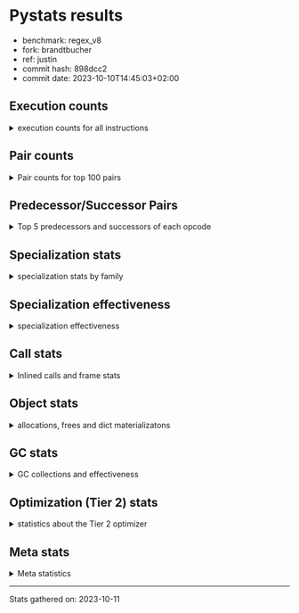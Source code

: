 
# Pystats results

- benchmark: regex_v8
- fork: brandtbucher
- ref: justin
- commit hash: 898dcc2
- commit date: 2023-10-10T14:45:03+02:00

## Execution counts

<details>
<summary> execution counts for all instructions </summary>

|Name | Count | Self | Cumulative | Miss ratio | 
|---|---:|---:|---:|---:|
| LOAD_CONST | 15,298,640 | 20.6% | 20.6% |  |
| LOAD_GLOBAL_MODULE | 9,650,120 | 13.0% | 33.6% |  |
| BINARY_SUBSCR_LIST_INT | 6,801,640 | 9.2% | 42.8% |  |
| POP_TOP | 6,203,820 | 8.4% | 51.2% |  |
| CALL | 6,197,640 | 8.4% | 59.5% |  |
| LOAD_ATTR_METHOD_NO_DICT | 5,562,140 | 7.5% | 67.0% |  |
| LOAD_FAST | 3,905,040 | 5.3% | 72.3% |  |
| ENTER_EXECUTOR | 3,315,840 | 4.5% | 76.8% |  |
| LOAD_GLOBAL_BUILTIN | 1,583,580 | 2.1% | 78.9% |  |
| LOAD_FAST_LOAD_FAST | 1,568,640 | 2.1% | 81.0% |  |
| RETURN_VALUE | 1,490,760 | 2.0% | 83.0% |  |
| POP_JUMP_IF_FALSE | 1,484,400 | 2.0% | 85.0% |  |
| RESUME_CHECK | 1,478,520 | 2.0% | 87.0% |  |
| LOAD_ATTR_MODULE | 915,760 | 1.2% | 88.3% |  |
| CALL_PY_EXACT_ARGS | 825,120 | 1.1% | 89.4% |  |
| NOP | 645,900 | 0.9% | 90.3% |  |
| CALL_TYPE_1 | 645,840 | 0.9% | 91.1% |  |
| BUILD_TUPLE | 645,840 | 0.9% | 92.0% |  |
| BINARY_SUBSCR_DICT | 645,840 | 0.9% | 92.9% |  |
| TO_BOOL_BOOL | 642,000 | 0.9% | 93.7% |  |
| CALL_ISINSTANCE | 642,000 | 0.9% | 94.6% |  |
| PUSH_NULL | 550,620 | 0.7% | 95.3% |  |
| STORE_FAST | 384,440 | 0.5% | 95.9% |  |
| LOAD_ATTR_INSTANCE_VALUE | 287,280 | 0.4% | 96.3% |  |
| TO_BOOL | 280,860 | 0.4% | 96.6% |  |
| UNPACK_EX | 280,800 | 0.4% | 97.0% |  |
| TO_BOOL_LIST | 280,800 | 0.4% | 97.4% |  |
| STORE_FAST_STORE_FAST | 280,800 | 0.4% | 97.8% |  |
| IS_OP | 280,800 | 0.4% | 98.1% |  |
| IMPORT_NAME | 280,800 | 0.4% | 98.5% |  |
| CALL_KW | 280,800 | 0.4% | 98.9% |  |
| CALL_PY_WITH_DEFAULTS | 276,720 | 0.4% | 99.3% |  |
| POP_JUMP_IF_NOT_NONE | 95,760 | 0.1% | 99.4% |  |
| POP_JUMP_IF_NONE | 95,760 | 0.1% | 99.5% |  |
| INTERPRETER_EXIT | 95,760 | 0.1% | 99.7% |  |
| LOAD_ATTR | 88,440 | 0.1% | 99.8% |  |
| EXTENDED_ARG | 65,520 | 0.1% | 99.9% |  |
| CALL_METHOD_DESCRIPTOR_FAST_WITH_KEYWORDS | 43,920 | 0.1% | 99.9% |  |
| FOR_ITER_RANGE | 15,420 | 0.0% | 100.0% |  |
| GET_ITER | 14,940 | 0.0% | 100.0% |  |
| CALL_BUILTIN_CLASS | 14,940 | 0.0% | 100.0% |  |
| RETURN_CONST | 2,880 | 0.0% | 100.0% |  |
| JUMP_BACKWARD | 540 | 0.0% | 100.0% |  |
| LOAD_DEREF | 180 | 0.0% | 100.0% |  |
| CALL_FUNCTION_EX | 120 | 0.0% | 100.0% |  |
| LOAD_GLOBAL | 100 | 0.0% | 100.0% |  |
| LIST_EXTEND | 60 | 0.0% | 100.0% |  |
| COPY_FREE_VARS | 60 | 0.0% | 100.0% |  |
| CALL_INTRINSIC_1 | 60 | 0.0% | 100.0% |  |
| BUILD_LIST | 60 | 0.0% | 100.0% |  |
| BINARY_OP_SUBTRACT_FLOAT | 60 | 0.0% | 100.0% |  |
| BINARY_OP | 20 | 0.0% | 100.0% |  |


</details>

## Pair counts

<details>
<summary> Pair counts for top 100 pairs </summary>

|Pair | Count | Self | Cumulative | 
|---|---:|---:|---:|
| LOAD_GLOBAL_MODULE LOAD_CONST | 6,801,640 | 9.2% | 9.2% |
| LOAD_CONST BINARY_SUBSCR_LIST_INT | 6,801,640 | 9.2% | 18.3% |
| CALL POP_TOP | 5,222,940 | 7.0% | 25.4% |
| BINARY_SUBSCR_LIST_INT LOAD_ATTR_METHOD_NO_DICT | 4,916,300 | 6.6% | 32.0% |
| LOAD_ATTR_METHOD_NO_DICT LOAD_CONST | 4,742,300 | 6.4% | 38.4% |
| LOAD_CONST CALL | 3,670,080 | 4.9% | 43.4% |
| POP_TOP ENTER_EXECUTOR | 3,255,120 | 4.4% | 47.8% |
| POP_TOP LOAD_GLOBAL_MODULE | 2,887,440 | 3.9% | 51.6% |
| ENTER_EXECUTOR LOAD_GLOBAL_MODULE | 2,847,600 | 3.8% | 55.5% |
| LOAD_CONST LOAD_CONST | 2,236,940 | 3.0% | 58.5% |
| LOAD_CONST LOAD_GLOBAL_MODULE | 1,591,340 | 2.1% | 60.7% |
| BINARY_SUBSCR_LIST_INT CALL | 1,415,420 | 1.9% | 62.6% |
| LOAD_GLOBAL_BUILTIN LOAD_FAST | 1,287,900 | 1.7% | 64.3% |
| LOAD_FAST LOAD_GLOBAL_MODULE | 922,800 | 1.2% | 65.5% |
| CALL_PY_EXACT_ARGS RESUME_CHECK | 825,120 | 1.1% | 66.7% |
| RETURN_VALUE POP_TOP | 653,280 | 0.9% | 67.5% |
| CALL RETURN_VALUE | 653,280 | 0.9% | 68.4% |
| POP_JUMP_IF_FALSE LOAD_FAST | 646,080 | 0.9% | 69.3% |
| LOAD_FAST CALL | 645,860 | 0.9% | 70.2% |
| RETURN_VALUE LOAD_ATTR_METHOD_NO_DICT | 645,840 | 0.9% | 71.0% |
| NOP LOAD_GLOBAL_MODULE | 645,840 | 0.9% | 71.9% |
| LOAD_GLOBAL_MODULE LOAD_GLOBAL_BUILTIN | 645,840 | 0.9% | 72.8% |
| LOAD_FAST_LOAD_FAST BUILD_TUPLE | 645,840 | 0.9% | 73.6% |
| LOAD_FAST CALL_TYPE_1 | 645,840 | 0.9% | 74.5% |
| CALL_TYPE_1 LOAD_FAST_LOAD_FAST | 645,840 | 0.9% | 75.4% |
| BUILD_TUPLE BINARY_SUBSCR_DICT | 645,840 | 0.9% | 76.3% |
| BINARY_SUBSCR_DICT RETURN_VALUE | 645,840 | 0.9% | 77.1% |
| RESUME_CHECK LOAD_GLOBAL_BUILTIN | 644,880 | 0.9% | 78.0% |
| TO_BOOL_BOOL POP_JUMP_IF_FALSE | 642,000 | 0.9% | 78.9% |
| LOAD_GLOBAL_MODULE LOAD_FAST_LOAD_FAST | 642,000 | 0.9% | 79.7% |
| LOAD_GLOBAL_MODULE CALL_ISINSTANCE | 642,000 | 0.9% | 80.6% |
| LOAD_FAST_LOAD_FAST CALL_PY_EXACT_ARGS | 642,000 | 0.9% | 81.5% |
| CALL_ISINSTANCE TO_BOOL_BOOL | 642,000 | 0.9% | 82.3% |
| LOAD_GLOBAL_MODULE LOAD_ATTR_MODULE | 634,900 | 0.9% | 83.2% |
| POP_JUMP_IF_FALSE NOP | 557,520 | 0.8% | 83.9% |
| LOAD_ATTR_MODULE PUSH_NULL | 550,480 | 0.7% | 84.7% |
| PUSH_NULL LOAD_CONST | 550,320 | 0.7% | 85.4% |
| RESUME_CHECK LOAD_FAST | 472,320 | 0.6% | 86.1% |
| ENTER_EXECUTOR CALL | 425,620 | 0.6% | 86.6% |
| LOAD_ATTR_METHOD_NO_DICT LOAD_FAST | 365,040 | 0.5% | 87.1% |
| RESUME_CHECK LOAD_GLOBAL_MODULE | 361,240 | 0.5% | 87.6% |
| LOAD_GLOBAL_BUILTIN LOAD_CONST | 295,680 | 0.4% | 88.0% |
| LOAD_FAST LOAD_ATTR_INSTANCE_VALUE | 287,280 | 0.4% | 88.4% |
| UNPACK_EX STORE_FAST_STORE_FAST | 280,800 | 0.4% | 88.8% |
| TO_BOOL_LIST POP_JUMP_IF_FALSE | 280,800 | 0.4% | 89.2% |
| TO_BOOL POP_JUMP_IF_FALSE | 280,800 | 0.4% | 89.5% |
| STORE_FAST_STORE_FAST LOAD_FAST | 280,800 | 0.4% | 89.9% |
| STORE_FAST LOAD_FAST | 280,800 | 0.4% | 90.3% |
| POP_JUMP_IF_FALSE LOAD_CONST | 280,800 | 0.4% | 90.7% |
| LOAD_GLOBAL_MODULE IS_OP | 280,800 | 0.4% | 91.0% |
| LOAD_FAST_LOAD_FAST LOAD_FAST | 280,800 | 0.4% | 91.4% |
| LOAD_FAST UNPACK_EX | 280,800 | 0.4% | 91.8% |
| LOAD_FAST TO_BOOL_LIST | 280,800 | 0.4% | 92.2% |
| LOAD_FAST TO_BOOL | 280,800 | 0.4% | 92.6% |
| LOAD_FAST LOAD_ATTR_MODULE | 280,800 | 0.4% | 92.9% |
| LOAD_CONST LOAD_GLOBAL_BUILTIN | 280,800 | 0.4% | 93.3% |
| LOAD_CONST IMPORT_NAME | 280,800 | 0.4% | 93.7% |
| LOAD_CONST CALL_KW | 280,800 | 0.4% | 94.1% |
| LOAD_ATTR_MODULE LOAD_CONST | 280,800 | 0.4% | 94.5% |
| LOAD_ATTR_METHOD_NO_DICT LOAD_FAST_LOAD_FAST | 280,800 | 0.4% | 94.8% |
| IS_OP POP_JUMP_IF_FALSE | 280,800 | 0.4% | 95.2% |
| IMPORT_NAME STORE_FAST | 280,800 | 0.4% | 95.6% |
| CALL_KW POP_TOP | 280,800 | 0.4% | 96.0% |
| CALL RESUME_CHECK | 280,800 | 0.4% | 96.3% |
| CALL_PY_WITH_DEFAULTS RESUME_CHECK | 276,720 | 0.4% | 96.7% |
| BINARY_SUBSCR_LIST_INT LOAD_GLOBAL_MODULE | 204,480 | 0.3% | 97.0% |
| LOAD_ATTR_METHOD_NO_DICT LOAD_GLOBAL_MODULE | 174,000 | 0.2% | 97.2% |
| BINARY_SUBSCR_LIST_INT CALL_PY_WITH_DEFAULTS | 136,560 | 0.2% | 97.4% |
| LOAD_CONST CALL_PY_WITH_DEFAULTS | 116,160 | 0.2% | 97.6% |
| BINARY_SUBSCR_LIST_INT LOAD_CONST | 110,160 | 0.1% | 97.7% |
| RETURN_VALUE RETURN_VALUE | 95,820 | 0.1% | 97.9% |
| RETURN_VALUE INTERPRETER_EXIT | 95,760 | 0.1% | 98.0% |
| POP_JUMP_IF_NOT_NONE LOAD_FAST | 95,760 | 0.1% | 98.1% |
| POP_JUMP_IF_NONE LOAD_FAST | 95,760 | 0.1% | 98.2% |
| LOAD_FAST POP_JUMP_IF_NOT_NONE | 95,760 | 0.1% | 98.4% |
| LOAD_FAST CALL_PY_EXACT_ARGS | 95,760 | 0.1% | 98.5% |
| LOAD_ATTR_INSTANCE_VALUE RETURN_VALUE | 95,760 | 0.1% | 98.6% |
| LOAD_ATTR_INSTANCE_VALUE POP_JUMP_IF_NONE | 95,760 | 0.1% | 98.8% |
| LOAD_ATTR_INSTANCE_VALUE LOAD_FAST | 95,760 | 0.1% | 98.9% |
| CACHE RESUME_CHECK | 95,760 | 0.1% | 99.0% |
| STORE_FAST NOP | 88,320 | 0.1% | 99.1% |
| LOAD_FAST LOAD_ATTR | 88,320 | 0.1% | 99.3% |
| LOAD_ATTR STORE_FAST | 88,320 | 0.1% | 99.4% |
| LOAD_ATTR_MODULE CALL_PY_EXACT_ARGS | 84,480 | 0.1% | 99.5% |
| POP_TOP EXTENDED_ARG | 60,960 | 0.1% | 99.6% |
| EXTENDED_ARG ENTER_EXECUTOR | 60,660 | 0.1% | 99.6% |
| CALL_METHOD_DESCRIPTOR_FAST_WITH_KEYWORDS POP_TOP | 43,920 | 0.1% | 99.7% |
| CALL CALL | 40,480 | 0.1% | 99.8% |
| LOAD_CONST CALL_METHOD_DESCRIPTOR_FAST_WITH_KEYWORDS | 25,200 | 0.0% | 99.8% |
| ENTER_EXECUTOR CALL_PY_WITH_DEFAULTS | 24,000 | 0.0% | 99.8% |
| BINARY_SUBSCR_LIST_INT CALL_METHOD_DESCRIPTOR_FAST_WITH_KEYWORDS | 18,720 | 0.0% | 99.9% |
| STORE_FAST LOAD_GLOBAL_MODULE | 15,260 | 0.0% | 99.9% |
| FOR_ITER_RANGE STORE_FAST | 15,260 | 0.0% | 99.9% |
| CALL_BUILTIN_CLASS GET_ITER | 14,940 | 0.0% | 99.9% |
| LOAD_CONST CALL_BUILTIN_CLASS | 14,880 | 0.0% | 99.9% |
| ENTER_EXECUTOR LOAD_GLOBAL_BUILTIN | 12,000 | 0.0% | 100.0% |
| GET_ITER FOR_ITER_RANGE | 10,620 | 0.0% | 100.0% |
| EXTENDED_ARG FOR_ITER_RANGE | 4,560 | 0.0% | 100.0% |
| GET_ITER EXTENDED_ARG | 4,320 | 0.0% | 100.0% |
| ENTER_EXECUTOR LOAD_FAST | 3,840 | 0.0% | 100.0% |


</details>

## Predecessor/Successor Pairs

<details>
<summary> Top 5 predecessors and successors of each opcode </summary>

### CACHE

<details>
<summary> Successors and predecessors for CACHE </summary>

|Predecessors | Count | Percentage | 
|---|---:|---:|

|Successors | Count | Percentage | 
|---|---:|---:|
| RESUME_CHECK | 95,760 | 100.0% |


</details>

### GET_ITER

<details>
<summary> Successors and predecessors for GET_ITER </summary>

|Predecessors | Count | Percentage | 
|---|---:|---:|
| CALL_BUILTIN_CLASS | 14,940 | 100.0% |

|Successors | Count | Percentage | 
|---|---:|---:|
| FOR_ITER_RANGE | 10,620 | 71.1% |
| EXTENDED_ARG | 4,320 | 28.9% |


</details>

### INTERPRETER_EXIT

<details>
<summary> Successors and predecessors for INTERPRETER_EXIT </summary>

|Predecessors | Count | Percentage | 
|---|---:|---:|
| RETURN_VALUE | 95,760 | 100.0% |

|Successors | Count | Percentage | 
|---|---:|---:|


</details>

### NOP

<details>
<summary> Successors and predecessors for NOP </summary>

|Predecessors | Count | Percentage | 
|---|---:|---:|
| POP_JUMP_IF_FALSE | 557,520 | 86.3% |
| STORE_FAST | 88,320 | 13.7% |
| POP_TOP | 60 | 0.0% |

|Successors | Count | Percentage | 
|---|---:|---:|
| LOAD_GLOBAL_MODULE | 645,840 | 100.0% |
| LOAD_DEREF | 60 | 0.0% |


</details>

### POP_TOP

<details>
<summary> Successors and predecessors for POP_TOP </summary>

|Predecessors | Count | Percentage | 
|---|---:|---:|
| CALL | 5,222,940 | 84.2% |
| RETURN_VALUE | 653,280 | 10.5% |
| CALL_KW | 280,800 | 4.5% |
| CALL_METHOD_DESCRIPTOR_FAST_WITH_KEYWORDS | 43,920 | 0.7% |
| RETURN_CONST | 2,880 | 0.0% |

|Successors | Count | Percentage | 
|---|---:|---:|
| ENTER_EXECUTOR | 3,255,120 | 52.5% |
| LOAD_GLOBAL_MODULE | 2,887,440 | 46.5% |
| EXTENDED_ARG | 60,960 | 1.0% |
| JUMP_BACKWARD | 240 | 0.0% |
| NOP | 60 | 0.0% |


</details>

### PUSH_NULL

<details>
<summary> Successors and predecessors for PUSH_NULL </summary>

|Predecessors | Count | Percentage | 
|---|---:|---:|
| LOAD_ATTR_MODULE | 550,480 | 100.0% |
| LOAD_DEREF | 120 | 0.0% |
| LOAD_ATTR | 20 | 0.0% |

|Successors | Count | Percentage | 
|---|---:|---:|
| LOAD_CONST | 550,320 | 99.9% |
| CALL | 180 | 0.0% |
| LOAD_FAST | 120 | 0.0% |


</details>

### RETURN_VALUE

<details>
<summary> Successors and predecessors for RETURN_VALUE </summary>

|Predecessors | Count | Percentage | 
|---|---:|---:|
| CALL | 653,280 | 43.8% |
| BINARY_SUBSCR_DICT | 645,840 | 43.3% |
| RETURN_VALUE | 95,820 | 6.4% |
| LOAD_ATTR_INSTANCE_VALUE | 95,760 | 6.4% |
| BINARY_OP_SUBTRACT_FLOAT | 60 | 0.0% |

|Successors | Count | Percentage | 
|---|---:|---:|
| POP_TOP | 653,280 | 43.8% |
| LOAD_ATTR_METHOD_NO_DICT | 645,840 | 43.3% |
| RETURN_VALUE | 95,820 | 6.4% |
| INTERPRETER_EXIT | 95,760 | 6.4% |
| LOAD_GLOBAL | 40 | 0.0% |


</details>

### TO_BOOL

<details>
<summary> Successors and predecessors for TO_BOOL </summary>

|Predecessors | Count | Percentage | 
|---|---:|---:|
| LOAD_FAST | 280,800 | 100.0% |
| TO_BOOL | 60 | 0.0% |

|Successors | Count | Percentage | 
|---|---:|---:|
| POP_JUMP_IF_FALSE | 280,800 | 100.0% |
| TO_BOOL | 60 | 0.0% |


</details>

### BINARY_OP

<details>
<summary> Successors and predecessors for BINARY_OP </summary>

|Predecessors | Count | Percentage | 
|---|---:|---:|
| LOAD_FAST | 20 | 100.0% |

|Successors | Count | Percentage | 
|---|---:|---:|
| BINARY_OP_SUBTRACT_FLOAT | 20 | 100.0% |


</details>

### BUILD_LIST

<details>
<summary> Successors and predecessors for BUILD_LIST </summary>

|Predecessors | Count | Percentage | 
|---|---:|---:|
| LOAD_FAST | 60 | 100.0% |

|Successors | Count | Percentage | 
|---|---:|---:|
| LOAD_DEREF | 60 | 100.0% |


</details>

### BUILD_TUPLE

<details>
<summary> Successors and predecessors for BUILD_TUPLE </summary>

|Predecessors | Count | Percentage | 
|---|---:|---:|
| LOAD_FAST_LOAD_FAST | 645,840 | 100.0% |

|Successors | Count | Percentage | 
|---|---:|---:|
| BINARY_SUBSCR_DICT | 645,840 | 100.0% |


</details>

### CALL

<details>
<summary> Successors and predecessors for CALL </summary>

|Predecessors | Count | Percentage | 
|---|---:|---:|
| LOAD_CONST | 3,670,080 | 59.2% |
| BINARY_SUBSCR_LIST_INT | 1,415,420 | 22.8% |
| LOAD_FAST | 645,860 | 10.4% |
| ENTER_EXECUTOR | 425,620 | 6.9% |
| CALL | 40,480 | 0.7% |

|Successors | Count | Percentage | 
|---|---:|---:|
| POP_TOP | 5,222,940 | 84.3% |
| RETURN_VALUE | 653,280 | 10.5% |
| RESUME_CHECK | 280,800 | 4.5% |
| CALL | 40,480 | 0.7% |
| STORE_FAST | 60 | 0.0% |


</details>

### CALL_FUNCTION_EX

<details>
<summary> Successors and predecessors for CALL_FUNCTION_EX </summary>

|Predecessors | Count | Percentage | 
|---|---:|---:|
| LOAD_FAST | 60 | 50.0% |
| CALL_INTRINSIC_1 | 60 | 50.0% |

|Successors | Count | Percentage | 
|---|---:|---:|
| RESUME_CHECK | 60 | 50.0% |
| COPY_FREE_VARS | 60 | 50.0% |


</details>

### CALL_INTRINSIC_1

<details>
<summary> Successors and predecessors for CALL_INTRINSIC_1 </summary>

|Predecessors | Count | Percentage | 
|---|---:|---:|
| LIST_EXTEND | 60 | 100.0% |

|Successors | Count | Percentage | 
|---|---:|---:|
| CALL_FUNCTION_EX | 60 | 100.0% |


</details>

### CALL_KW

<details>
<summary> Successors and predecessors for CALL_KW </summary>

|Predecessors | Count | Percentage | 
|---|---:|---:|
| LOAD_CONST | 280,800 | 100.0% |

|Successors | Count | Percentage | 
|---|---:|---:|
| POP_TOP | 280,800 | 100.0% |


</details>

### COPY_FREE_VARS

<details>
<summary> Successors and predecessors for COPY_FREE_VARS </summary>

|Predecessors | Count | Percentage | 
|---|---:|---:|
| CALL_FUNCTION_EX | 60 | 100.0% |

|Successors | Count | Percentage | 
|---|---:|---:|
| RESUME_CHECK | 60 | 100.0% |


</details>

### ENTER_EXECUTOR

<details>
<summary> Successors and predecessors for ENTER_EXECUTOR </summary>

|Predecessors | Count | Percentage | 
|---|---:|---:|
| POP_TOP | 3,255,120 | 98.2% |
| EXTENDED_ARG | 60,660 | 1.8% |
| JUMP_BACKWARD | 60 | 0.0% |

|Successors | Count | Percentage | 
|---|---:|---:|
| LOAD_GLOBAL_MODULE | 2,847,600 | 85.9% |
| CALL | 425,620 | 12.8% |
| CALL_PY_WITH_DEFAULTS | 24,000 | 0.7% |
| LOAD_GLOBAL_BUILTIN | 12,000 | 0.4% |
| LOAD_FAST | 3,840 | 0.1% |


</details>

### EXTENDED_ARG

<details>
<summary> Successors and predecessors for EXTENDED_ARG </summary>

|Predecessors | Count | Percentage | 
|---|---:|---:|
| POP_TOP | 60,960 | 93.0% |
| GET_ITER | 4,320 | 6.6% |
| JUMP_BACKWARD | 240 | 0.4% |

|Successors | Count | Percentage | 
|---|---:|---:|
| ENTER_EXECUTOR | 60,660 | 92.6% |
| FOR_ITER_RANGE | 4,560 | 7.0% |
| JUMP_BACKWARD | 300 | 0.5% |


</details>

### IMPORT_NAME

<details>
<summary> Successors and predecessors for IMPORT_NAME </summary>

|Predecessors | Count | Percentage | 
|---|---:|---:|
| LOAD_CONST | 280,800 | 100.0% |

|Successors | Count | Percentage | 
|---|---:|---:|
| STORE_FAST | 280,800 | 100.0% |


</details>

### IS_OP

<details>
<summary> Successors and predecessors for IS_OP </summary>

|Predecessors | Count | Percentage | 
|---|---:|---:|
| LOAD_GLOBAL_MODULE | 280,800 | 100.0% |

|Successors | Count | Percentage | 
|---|---:|---:|
| POP_JUMP_IF_FALSE | 280,800 | 100.0% |


</details>

### JUMP_BACKWARD

<details>
<summary> Successors and predecessors for JUMP_BACKWARD </summary>

|Predecessors | Count | Percentage | 
|---|---:|---:|
| EXTENDED_ARG | 300 | 55.6% |
| POP_TOP | 240 | 44.4% |

|Successors | Count | Percentage | 
|---|---:|---:|
| FOR_ITER_RANGE | 240 | 44.4% |
| EXTENDED_ARG | 240 | 44.4% |
| ENTER_EXECUTOR | 60 | 11.1% |


</details>

### LIST_EXTEND

<details>
<summary> Successors and predecessors for LIST_EXTEND </summary>

|Predecessors | Count | Percentage | 
|---|---:|---:|
| LOAD_DEREF | 60 | 100.0% |

|Successors | Count | Percentage | 
|---|---:|---:|
| CALL_INTRINSIC_1 | 60 | 100.0% |


</details>

### LOAD_ATTR

<details>
<summary> Successors and predecessors for LOAD_ATTR </summary>

|Predecessors | Count | Percentage | 
|---|---:|---:|
| LOAD_FAST | 88,320 | 99.9% |
| LOAD_GLOBAL_MODULE | 60 | 0.1% |
| LOAD_ATTR | 40 | 0.0% |
| LOAD_GLOBAL | 20 | 0.0% |

|Successors | Count | Percentage | 
|---|---:|---:|
| STORE_FAST | 88,320 | 99.9% |
| LOAD_ATTR_MODULE | 60 | 0.1% |
| LOAD_ATTR | 40 | 0.0% |
| PUSH_NULL | 20 | 0.0% |


</details>

### LOAD_CONST

<details>
<summary> Successors and predecessors for LOAD_CONST </summary>

|Predecessors | Count | Percentage | 
|---|---:|---:|
| LOAD_GLOBAL_MODULE | 6,801,640 | 44.5% |
| LOAD_ATTR_METHOD_NO_DICT | 4,742,300 | 31.0% |
| LOAD_CONST | 2,236,940 | 14.6% |
| PUSH_NULL | 550,320 | 3.6% |
| LOAD_GLOBAL_BUILTIN | 295,680 | 1.9% |

|Successors | Count | Percentage | 
|---|---:|---:|
| BINARY_SUBSCR_LIST_INT | 6,801,640 | 44.5% |
| CALL | 3,670,080 | 24.0% |
| LOAD_CONST | 2,236,940 | 14.6% |
| LOAD_GLOBAL_MODULE | 1,591,340 | 10.4% |
| LOAD_GLOBAL_BUILTIN | 280,800 | 1.8% |


</details>

### LOAD_DEREF

<details>
<summary> Successors and predecessors for LOAD_DEREF </summary>

|Predecessors | Count | Percentage | 
|---|---:|---:|
| RESUME_CHECK | 60 | 33.3% |
| NOP | 60 | 33.3% |
| BUILD_LIST | 60 | 33.3% |

|Successors | Count | Percentage | 
|---|---:|---:|
| PUSH_NULL | 120 | 66.7% |
| LIST_EXTEND | 60 | 33.3% |


</details>

### LOAD_FAST

<details>
<summary> Successors and predecessors for LOAD_FAST </summary>

|Predecessors | Count | Percentage | 
|---|---:|---:|
| LOAD_GLOBAL_BUILTIN | 1,287,900 | 33.0% |
| POP_JUMP_IF_FALSE | 646,080 | 16.5% |
| RESUME_CHECK | 472,320 | 12.1% |
| LOAD_ATTR_METHOD_NO_DICT | 365,040 | 9.3% |
| STORE_FAST_STORE_FAST | 280,800 | 7.2% |

|Successors | Count | Percentage | 
|---|---:|---:|
| LOAD_GLOBAL_MODULE | 922,800 | 23.6% |
| CALL | 645,860 | 16.5% |
| CALL_TYPE_1 | 645,840 | 16.5% |
| LOAD_ATTR_INSTANCE_VALUE | 287,280 | 7.4% |
| UNPACK_EX | 280,800 | 7.2% |


</details>

### LOAD_FAST_LOAD_FAST

<details>
<summary> Successors and predecessors for LOAD_FAST_LOAD_FAST </summary>

|Predecessors | Count | Percentage | 
|---|---:|---:|
| CALL_TYPE_1 | 645,840 | 41.2% |
| LOAD_GLOBAL_MODULE | 642,000 | 40.9% |
| LOAD_ATTR_METHOD_NO_DICT | 280,800 | 17.9% |

|Successors | Count | Percentage | 
|---|---:|---:|
| BUILD_TUPLE | 645,840 | 41.2% |
| CALL_PY_EXACT_ARGS | 642,000 | 40.9% |
| LOAD_FAST | 280,800 | 17.9% |


</details>

### LOAD_GLOBAL

<details>
<summary> Successors and predecessors for LOAD_GLOBAL </summary>

|Predecessors | Count | Percentage | 
|---|---:|---:|
| RETURN_VALUE | 40 | 40.0% |
| STORE_FAST | 20 | 20.0% |
| RESUME_CHECK | 20 | 20.0% |
| FOR_ITER_RANGE | 20 | 20.0% |

|Successors | Count | Percentage | 
|---|---:|---:|
| LOAD_GLOBAL_MODULE | 60 | 60.0% |
| LOAD_GLOBAL_BUILTIN | 20 | 20.0% |
| LOAD_ATTR | 20 | 20.0% |


</details>

### POP_JUMP_IF_FALSE

<details>
<summary> Successors and predecessors for POP_JUMP_IF_FALSE </summary>

|Predecessors | Count | Percentage | 
|---|---:|---:|
| TO_BOOL_BOOL | 642,000 | 43.2% |
| TO_BOOL_LIST | 280,800 | 18.9% |
| TO_BOOL | 280,800 | 18.9% |
| IS_OP | 280,800 | 18.9% |

|Successors | Count | Percentage | 
|---|---:|---:|
| LOAD_FAST | 646,080 | 43.5% |
| NOP | 557,520 | 37.6% |
| LOAD_CONST | 280,800 | 18.9% |


</details>

### POP_JUMP_IF_NONE

<details>
<summary> Successors and predecessors for POP_JUMP_IF_NONE </summary>

|Predecessors | Count | Percentage | 
|---|---:|---:|
| LOAD_ATTR_INSTANCE_VALUE | 95,760 | 100.0% |

|Successors | Count | Percentage | 
|---|---:|---:|
| LOAD_FAST | 95,760 | 100.0% |


</details>

### POP_JUMP_IF_NOT_NONE

<details>
<summary> Successors and predecessors for POP_JUMP_IF_NOT_NONE </summary>

|Predecessors | Count | Percentage | 
|---|---:|---:|
| LOAD_FAST | 95,760 | 100.0% |

|Successors | Count | Percentage | 
|---|---:|---:|
| LOAD_FAST | 95,760 | 100.0% |


</details>

### RETURN_CONST

<details>
<summary> Successors and predecessors for RETURN_CONST </summary>

|Predecessors | Count | Percentage | 
|---|---:|---:|
| ENTER_EXECUTOR | 2,780 | 96.5% |
| FOR_ITER_RANGE | 100 | 3.5% |

|Successors | Count | Percentage | 
|---|---:|---:|
| POP_TOP | 2,880 | 100.0% |


</details>

### STORE_FAST

<details>
<summary> Successors and predecessors for STORE_FAST </summary>

|Predecessors | Count | Percentage | 
|---|---:|---:|
| IMPORT_NAME | 280,800 | 73.0% |
| LOAD_ATTR | 88,320 | 23.0% |
| FOR_ITER_RANGE | 15,260 | 4.0% |
| CALL | 60 | 0.0% |

|Successors | Count | Percentage | 
|---|---:|---:|
| LOAD_FAST | 280,800 | 73.0% |
| NOP | 88,320 | 23.0% |
| LOAD_GLOBAL_MODULE | 15,260 | 4.0% |
| LOAD_GLOBAL_BUILTIN | 40 | 0.0% |
| LOAD_GLOBAL | 20 | 0.0% |


</details>

### STORE_FAST_STORE_FAST

<details>
<summary> Successors and predecessors for STORE_FAST_STORE_FAST </summary>

|Predecessors | Count | Percentage | 
|---|---:|---:|
| UNPACK_EX | 280,800 | 100.0% |

|Successors | Count | Percentage | 
|---|---:|---:|
| LOAD_FAST | 280,800 | 100.0% |


</details>

### UNPACK_EX

<details>
<summary> Successors and predecessors for UNPACK_EX </summary>

|Predecessors | Count | Percentage | 
|---|---:|---:|
| LOAD_FAST | 280,800 | 100.0% |

|Successors | Count | Percentage | 
|---|---:|---:|
| STORE_FAST_STORE_FAST | 280,800 | 100.0% |


</details>

### BINARY_OP_SUBTRACT_FLOAT

<details>
<summary> Successors and predecessors for BINARY_OP_SUBTRACT_FLOAT </summary>

|Predecessors | Count | Percentage | 
|---|---:|---:|
| LOAD_FAST | 40 | 66.7% |
| BINARY_OP | 20 | 33.3% |

|Successors | Count | Percentage | 
|---|---:|---:|
| RETURN_VALUE | 60 | 100.0% |


</details>

### BINARY_SUBSCR_DICT

<details>
<summary> Successors and predecessors for BINARY_SUBSCR_DICT </summary>

|Predecessors | Count | Percentage | 
|---|---:|---:|
| BUILD_TUPLE | 645,840 | 100.0% |

|Successors | Count | Percentage | 
|---|---:|---:|
| RETURN_VALUE | 645,840 | 100.0% |


</details>

### BINARY_SUBSCR_LIST_INT

<details>
<summary> Successors and predecessors for BINARY_SUBSCR_LIST_INT </summary>

|Predecessors | Count | Percentage | 
|---|---:|---:|
| LOAD_CONST | 6,801,640 | 100.0% |

|Successors | Count | Percentage | 
|---|---:|---:|
| LOAD_ATTR_METHOD_NO_DICT | 4,916,300 | 72.3% |
| CALL | 1,415,420 | 20.8% |
| LOAD_GLOBAL_MODULE | 204,480 | 3.0% |
| CALL_PY_WITH_DEFAULTS | 136,560 | 2.0% |
| LOAD_CONST | 110,160 | 1.6% |


</details>

### CALL_BUILTIN_CLASS

<details>
<summary> Successors and predecessors for CALL_BUILTIN_CLASS </summary>

|Predecessors | Count | Percentage | 
|---|---:|---:|
| LOAD_CONST | 14,880 | 99.6% |
| LOAD_FAST | 40 | 0.3% |
| CALL | 20 | 0.1% |

|Successors | Count | Percentage | 
|---|---:|---:|
| GET_ITER | 14,940 | 100.0% |


</details>

### CALL_ISINSTANCE

<details>
<summary> Successors and predecessors for CALL_ISINSTANCE </summary>

|Predecessors | Count | Percentage | 
|---|---:|---:|
| LOAD_GLOBAL_MODULE | 642,000 | 100.0% |

|Successors | Count | Percentage | 
|---|---:|---:|
| TO_BOOL_BOOL | 642,000 | 100.0% |


</details>

### CALL_METHOD_DESCRIPTOR_FAST_WITH_KEYWORDS

<details>
<summary> Successors and predecessors for CALL_METHOD_DESCRIPTOR_FAST_WITH_KEYWORDS </summary>

|Predecessors | Count | Percentage | 
|---|---:|---:|
| LOAD_CONST | 25,200 | 57.4% |
| BINARY_SUBSCR_LIST_INT | 18,720 | 42.6% |

|Successors | Count | Percentage | 
|---|---:|---:|
| POP_TOP | 43,920 | 100.0% |


</details>

### CALL_PY_EXACT_ARGS

<details>
<summary> Successors and predecessors for CALL_PY_EXACT_ARGS </summary>

|Predecessors | Count | Percentage | 
|---|---:|---:|
| LOAD_FAST_LOAD_FAST | 642,000 | 77.8% |
| LOAD_FAST | 95,760 | 11.6% |
| LOAD_ATTR_MODULE | 84,480 | 10.2% |
| LOAD_GLOBAL_MODULE | 2,880 | 0.3% |

|Successors | Count | Percentage | 
|---|---:|---:|
| RESUME_CHECK | 825,120 | 100.0% |


</details>

### CALL_PY_WITH_DEFAULTS

<details>
<summary> Successors and predecessors for CALL_PY_WITH_DEFAULTS </summary>

|Predecessors | Count | Percentage | 
|---|---:|---:|
| BINARY_SUBSCR_LIST_INT | 136,560 | 49.3% |
| LOAD_CONST | 116,160 | 42.0% |
| ENTER_EXECUTOR | 24,000 | 8.7% |

|Successors | Count | Percentage | 
|---|---:|---:|
| RESUME_CHECK | 276,720 | 100.0% |


</details>

### CALL_TYPE_1

<details>
<summary> Successors and predecessors for CALL_TYPE_1 </summary>

|Predecessors | Count | Percentage | 
|---|---:|---:|
| LOAD_FAST | 645,840 | 100.0% |

|Successors | Count | Percentage | 
|---|---:|---:|
| LOAD_FAST_LOAD_FAST | 645,840 | 100.0% |


</details>

### FOR_ITER_RANGE

<details>
<summary> Successors and predecessors for FOR_ITER_RANGE </summary>

|Predecessors | Count | Percentage | 
|---|---:|---:|
| GET_ITER | 10,620 | 68.9% |
| EXTENDED_ARG | 4,560 | 29.6% |
| JUMP_BACKWARD | 240 | 1.6% |

|Successors | Count | Percentage | 
|---|---:|---:|
| STORE_FAST | 15,260 | 99.0% |
| RETURN_CONST | 100 | 0.6% |
| LOAD_GLOBAL_MODULE | 40 | 0.3% |
| LOAD_GLOBAL | 20 | 0.1% |


</details>

### LOAD_ATTR_INSTANCE_VALUE

<details>
<summary> Successors and predecessors for LOAD_ATTR_INSTANCE_VALUE </summary>

|Predecessors | Count | Percentage | 
|---|---:|---:|
| LOAD_FAST | 287,280 | 100.0% |

|Successors | Count | Percentage | 
|---|---:|---:|
| RETURN_VALUE | 95,760 | 33.3% |
| POP_JUMP_IF_NONE | 95,760 | 33.3% |
| LOAD_FAST | 95,760 | 33.3% |


</details>

### LOAD_ATTR_METHOD_NO_DICT

<details>
<summary> Successors and predecessors for LOAD_ATTR_METHOD_NO_DICT </summary>

|Predecessors | Count | Percentage | 
|---|---:|---:|
| BINARY_SUBSCR_LIST_INT | 4,916,300 | 88.4% |
| RETURN_VALUE | 645,840 | 11.6% |

|Successors | Count | Percentage | 
|---|---:|---:|
| LOAD_CONST | 4,742,300 | 85.3% |
| LOAD_FAST | 365,040 | 6.6% |
| LOAD_FAST_LOAD_FAST | 280,800 | 5.0% |
| LOAD_GLOBAL_MODULE | 174,000 | 3.1% |


</details>

### LOAD_ATTR_MODULE

<details>
<summary> Successors and predecessors for LOAD_ATTR_MODULE </summary>

|Predecessors | Count | Percentage | 
|---|---:|---:|
| LOAD_GLOBAL_MODULE | 634,900 | 69.3% |
| LOAD_FAST | 280,800 | 30.7% |
| LOAD_ATTR | 60 | 0.0% |

|Successors | Count | Percentage | 
|---|---:|---:|
| PUSH_NULL | 550,480 | 60.1% |
| LOAD_CONST | 280,800 | 30.7% |
| CALL_PY_EXACT_ARGS | 84,480 | 9.2% |


</details>

### LOAD_GLOBAL_BUILTIN

<details>
<summary> Successors and predecessors for LOAD_GLOBAL_BUILTIN </summary>

|Predecessors | Count | Percentage | 
|---|---:|---:|
| LOAD_GLOBAL_MODULE | 645,840 | 40.8% |
| RESUME_CHECK | 644,880 | 40.7% |
| LOAD_CONST | 280,800 | 17.7% |
| ENTER_EXECUTOR | 12,000 | 0.8% |
| STORE_FAST | 40 | 0.0% |

|Successors | Count | Percentage | 
|---|---:|---:|
| LOAD_FAST | 1,287,900 | 81.3% |
| LOAD_CONST | 295,680 | 18.7% |


</details>

### LOAD_GLOBAL_MODULE

<details>
<summary> Successors and predecessors for LOAD_GLOBAL_MODULE </summary>

|Predecessors | Count | Percentage | 
|---|---:|---:|
| POP_TOP | 2,887,440 | 29.9% |
| ENTER_EXECUTOR | 2,847,600 | 29.5% |
| LOAD_CONST | 1,591,340 | 16.5% |
| LOAD_FAST | 922,800 | 9.6% |
| NOP | 645,840 | 6.7% |

|Successors | Count | Percentage | 
|---|---:|---:|
| LOAD_CONST | 6,801,640 | 70.5% |
| LOAD_GLOBAL_BUILTIN | 645,840 | 6.7% |
| LOAD_FAST_LOAD_FAST | 642,000 | 6.7% |
| CALL_ISINSTANCE | 642,000 | 6.7% |
| LOAD_ATTR_MODULE | 634,900 | 6.6% |


</details>

### RESUME_CHECK

<details>
<summary> Successors and predecessors for RESUME_CHECK </summary>

|Predecessors | Count | Percentage | 
|---|---:|---:|
| CALL_PY_EXACT_ARGS | 825,120 | 55.8% |
| CALL | 280,800 | 19.0% |
| CALL_PY_WITH_DEFAULTS | 276,720 | 18.7% |
| CACHE | 95,760 | 6.5% |
| COPY_FREE_VARS | 60 | 0.0% |

|Successors | Count | Percentage | 
|---|---:|---:|
| LOAD_GLOBAL_BUILTIN | 644,880 | 43.6% |
| LOAD_FAST | 472,320 | 31.9% |
| LOAD_GLOBAL_MODULE | 361,240 | 24.4% |
| LOAD_DEREF | 60 | 0.0% |
| LOAD_GLOBAL | 20 | 0.0% |


</details>

### TO_BOOL_BOOL

<details>
<summary> Successors and predecessors for TO_BOOL_BOOL </summary>

|Predecessors | Count | Percentage | 
|---|---:|---:|
| CALL_ISINSTANCE | 642,000 | 100.0% |

|Successors | Count | Percentage | 
|---|---:|---:|
| POP_JUMP_IF_FALSE | 642,000 | 100.0% |


</details>

### TO_BOOL_LIST

<details>
<summary> Successors and predecessors for TO_BOOL_LIST </summary>

|Predecessors | Count | Percentage | 
|---|---:|---:|
| LOAD_FAST | 280,800 | 100.0% |

|Successors | Count | Percentage | 
|---|---:|---:|
| POP_JUMP_IF_FALSE | 280,800 | 100.0% |


</details>


</details>

## Specialization stats

<details>
<summary> specialization stats by family </summary>

### BINARY_SUBSCR

<details>
<summary> specialization stats for BINARY_SUBSCR family </summary>

|Kind | Count | Ratio | 
|---|---|---|
|          hit |      8148000 | 100.0% |


</details>

### TO_BOOL

<details>
<summary> specialization stats for TO_BOOL family </summary>

|Kind | Count | Ratio | 
|---|---|---|
| specialization.deferred |       280800 | 23.1% |
|          hit |       934080 | 76.9% |

#### Specialization attempts

| | Count | Ratio | 
|---|---:|---:|
| Success | 0 | 0.0% |
| Failure | 60 | 100.0% |

|Failure kind | Count | Ratio | 
|---|---:|---:|
| tuple | 60 | 100.0% |


</details>

### BINARY_OP

<details>
<summary> specialization stats for BINARY_OP family </summary>

|Kind | Count | Ratio | 
|---|---|---|
|          hit |           60 | 75.0% |

#### Specialization attempts

| | Count | Ratio | 
|---|---:|---:|
| Success | 20 | 100.0% |
| Failure | 0 | 0.0% |

|Failure kind | Count | Ratio | 
|---|---:|---:|


</details>

### CALL

<details>
<summary> specialization stats for CALL family </summary>

|Kind | Count | Ratio | 
|---|---|---|
| specialization.deferred |      6157140 | 70.7% |
|          hit |      2507580 | 28.8% |

#### Specialization attempts

| | Count | Ratio | 
|---|---:|---:|
| Success | 20 | 0.0% |
| Failure | 40,480 | 100.0% |

|Failure kind | Count | Ratio | 
|---|---:|---:|
| meth descr method fastcall keywords | 38,280 | 94.6% |
| code complex parameters | 2,140 | 5.3% |
| cfunc noargs | 60 | 0.1% |


</details>

### FOR_ITER

<details>
<summary> specialization stats for FOR_ITER family </summary>

|Kind | Count | Ratio | 
|---|---|---|
|          hit |        15420 | 100.0% |


</details>

### JUMP_BACKWARD

<details>
<summary> specialization stats for JUMP_BACKWARD family </summary>

|Kind | Count | Ratio | 
|---|---|---|


</details>

### LOAD_ATTR

<details>
<summary> specialization stats for LOAD_ATTR family </summary>

|Kind | Count | Ratio | 
|---|---|---|
| specialization.deferred |        88340 | 1.2% |
|          hit |      7255120 | 98.8% |

#### Specialization attempts

| | Count | Ratio | 
|---|---:|---:|
| Success | 60 | 60.0% |
| Failure | 40 | 40.0% |

|Failure kind | Count | Ratio | 
|---|---:|---:|
| mutable class | 40 | 100.0% |


</details>

### LOAD_GLOBAL

<details>
<summary> specialization stats for LOAD_GLOBAL family </summary>

|Kind | Count | Ratio | 
|---|---|---|
| specialization.deferred |           20 | 0.0% |
|          hit |     12089740 | 100.0% |

#### Specialization attempts

| | Count | Ratio | 
|---|---:|---:|
| Success | 80 | 100.0% |
| Failure | 0 | 0.0% |

|Failure kind | Count | Ratio | 
|---|---:|---:|


</details>

### POP_JUMP_IF_FALSE

<details>
<summary> specialization stats for POP_JUMP_IF_FALSE family </summary>

|Kind | Count | Ratio | 
|---|---|---|


</details>

### POP_JUMP_IF_NONE

<details>
<summary> specialization stats for POP_JUMP_IF_NONE family </summary>

|Kind | Count | Ratio | 
|---|---|---|


</details>

### POP_JUMP_IF_NOT_NONE

<details>
<summary> specialization stats for POP_JUMP_IF_NOT_NONE family </summary>

|Kind | Count | Ratio | 
|---|---|---|


</details>


</details>

## Specialization effectiveness

<details>
<summary> specialization effectiveness </summary>

|Instructions | Count | Ratio | 
|---|---:|---:|
| Basic | 35,593,180 | 48.0% |
| Not specialized | 8,243,520 | 11.1% |
| Specialized | 30,311,700 | 40.9% |

### Deferred by instruction

<details>
<summary> deferred by instruction </summary>

|Name | Count | Ratio | 
|---|---:|---:|
| CALL | 6,157,140 | 94.3% |
| TO_BOOL | 280,800 | 4.3% |
| LOAD_ATTR | 88,340 | 1.4% |
| LOAD_GLOBAL | 20 | 0.0% |
| UNPACK_SEQUENCE | 0 | 0.0% |
| UNPACK_EX | 0 | 0.0% |
| TO_BOOL_LIST | 0 | 0.0% |
| TO_BOOL_BOOL | 0 | 0.0% |
| STORE_SUBSCR | 0 | 0.0% |
| STORE_SLICE | 0 | 0.0% |


</details>


</details>

## Call stats

<details>
<summary> Inlined calls and frame stats </summary>

| | Count | Ratio | 
|---|---:|---:|
| Calls to PyEval_EvalDefault | 95,760 | 6.4% |
| Calls to Python functions inlined | 1,405,320 | 93.6% |
| Calls via PyEval_EvalFrame (total) | 95,760 | 6.4% |
| Calls via PyEval_EvalFrame (vector) | 95,760 | 6.4% |
| Calls via PyEval_EvalFrame (generator) | 0 | 0.0% |
| Calls via PyEval_EvalFrame (legacy) | 0 | 0.0% |
| Calls via PyEval_EvalFrame (function vectorcall) | 95,760 | 6.4% |
| Calls via PyEval_EvalFrame (build class) | 0 | 0.0% |
| Calls via PyEval_EvalFrame (slot) | 0 | 0.0% |
| Calls via PyEval_EvalFrame (function ex) | 120 | 0.0% |
| Calls via PyEval_EvalFrame (api) | 0 | 0.0% |
| Calls via PyEval_EvalFrame (method) | 0 | 0.0% |
| Frames pushed | 1,501,080 | 100.0% |
| Frame objects created | 283,440 | 18.9% |


</details>

## Object stats

<details>
<summary> allocations, frees and dict materializatons </summary>

| | Count | Ratio | 
|---|---:|---:|
| Allocations from freelist | 3,628,280 | 16.2% |
| Frees to freelist | 3,628,260 |  |
| Allocations | 18,711,220 | 83.8% |
| Allocations to 512 bytes | 18,577,300 | 83.2% |
| Allocations to 4 kbytes | 117,120 | 0.5% |
| Allocations over 4 kbytes | 16,800 | 0.1% |
| Frees | 26,250,000 |  |
| New values | 0 |  |
| Interpreter increfs | 36,928,700 | 59.3% |
| Interpreter decrefs | 38,918,060 | 51.7% |
| Increfs | 25,326,120 | 40.7% |
| Decrefs | 36,373,380 | 48.3% |
| Materialize dict (on request) | 0 |  |
| Materialize dict (new key) | 0 |  |
| Materialize dict (too big) | 0 |  |
| Materialize dict (str subclass) | 0 |  |
| Dematerialize dict | 0 |  |
| Method cache hits | 376,620 |  |
| Method cache misses | 0 |  |
| Method cache collisions | 0 |  |
| Method cache dunder hits | 2,334,000 |  |
| Method cache dunder misses | 0 |  |


</details>

## GC stats

<details>
<summary> GC collections and effectiveness </summary>

|Generation | Collections | Objects collected | Object visits | 
|---:|---:|---:|---:|
| 0 | 0 | 0 | 0 |
| 1 | 0 | 0 | 0 |
| 2 | 0 | 0 | 0 |


</details>

## Optimization (Tier 2) stats

<details>
<summary> statistics about the Tier 2 optimizer </summary>

### Overall stats

<details>
<summary> overall stats </summary>

| | Count | Ratio | 
|---|---:|---:|
| Optimization attempts | 60 |  |
| Traces created | 60 | 100.0% |
| Traces executed | 0 |  |
| Uops executed | 0 | 0 |
| Trace stack overflow | 0 |  |
| Trace stack underflow | 0 |  |
| Trace too long | 0 |  |
| Trace too short | 0 |  |
| Inner loop found | 0 |  |
| Recursive call | 0 |  |


</details>

**Trace length histogram**

|Range | Count | Ratio | 
|---|---:|---:|
| <= 1 | 0 | 0.0% |
| <= 2 | 0 | 0.0% |
| <= 4 | 0 | 0.0% |
| <= 8 | 0 | 0.0% |
| <= 16 | 0 | 0.0% |
| <= 32 | 0 | 0.0% |
| <= 64 | 60 | 100.0% |

**Optimized trace length histogram**

|Range | Count | Ratio | 
|---|---:|---:|
| <= 1 | 0 | 0.0% |
| <= 2 | 0 | 0.0% |
| <= 4 | 0 | 0.0% |
| <= 8 | 0 | 0.0% |
| <= 16 | 0 | 0.0% |
| <= 32 | 60 | 100.0% |

**Trace run length histogram**

|Range | Count | Ratio | 
|---|---:|---:|
| <= 1 | 0 |  |

### Uop stats

<details>
<summary> uop stats </summary>

|Uop | Count | Self | Cumulative | 
|---|---:|---:|---:|


</details>

### Unsupported opcodes

<details>
<summary> unsupported opcodes </summary>

|Opcode | Count | 
|---|---|
| CALL | 60 |


</details>


</details>

## Meta stats

<details>
<summary> Meta statistics </summary>

| | Count | 
|---|---:|
| Number of data files | 20 |


</details>

---
Stats gathered on: 2023-10-11
